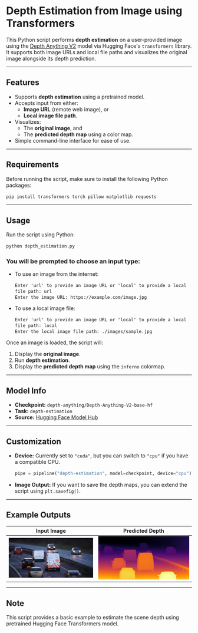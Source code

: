 # Depth Estimation from Image using Transformers

This Python script performs **depth estimation** on a user-provided image using the [Depth Anything V2](https://huggingface.co/depth-anything/Depth-Anything-V2-base-hf) model via Hugging Face's `transformers` library. It supports both image URLs and local file paths and visualizes the original image alongside its depth prediction.

---

## Features

- Supports **depth estimation** using a pretrained model.
- Accepts input from either:
  - **Image URL** (remote web image), or
  - **Local image file path**.
- Visualizes:
  - The **original image**, and
  - The **predicted depth map** using a color map.
- Simple command-line interface for ease of use.

---

## Requirements

Before running the script, make sure to install the following Python packages:

```bash
pip install transformers torch pillow matplotlib requests
```

---

## Usage

Run the script using Python:

```bash
python depth_estimation.py
```

### You will be prompted to choose an input type:

- To use an image from the internet:
  ```
  Enter 'url' to provide an image URL or 'local' to provide a local file path: url
  Enter the image URL: https://example.com/image.jpg
  ```

- To use a local image file:
  ```
  Enter 'url' to provide an image URL or 'local' to provide a local file path: local
  Enter the local image file path: ./images/sample.jpg
  ```

Once an image is loaded, the script will:
1. Display the **original image**.
2. Run **depth estimation**.
3. Display the **predicted depth map** using the `inferno` colormap.

---

## Model Info

- **Checkpoint:** `depth-anything/Depth-Anything-V2-base-hf`
- **Task:** `depth-estimation`
- **Source:** [Hugging Face Model Hub](https://huggingface.co/depth-anything/Depth-Anything-V2-base-hf)

---

## Customization

- **Device:** Currently set to `"cuda"`, but you can switch to `"cpu"` if you have a compatible CPU.
  ```python
  pipe = pipeline("depth-estimation", model=checkpoint, device="cpu")
  ```

- **Image Output:** If you want to save the depth maps, you can extend the script using `plt.savefig()`.

---

## Example Outputs

| Input Image | Predicted Depth |
|-------------|-----------------|
| ![input](./results/highway_image.jpg) | ![input](./results/predicted_depth.jpg) |

---

## Note

This script provides a basic example to estimate the scene depth using pretrained Hugging Face Transformers model.